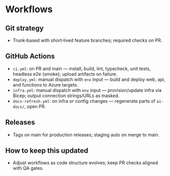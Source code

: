 # Workflows

## Git strategy
- Trunk‑based with short‑lived feature branches; required checks on PR.

## GitHub Actions
- `ci.yml`: on PR and main — install, build, lint, typecheck, unit tests, headless e2e (smoke); upload artifacts on failure.
- `deploy.yml`: manual dispatch with `env` input — build and deploy web, api, and functions to Azure targets.
- `infra.yml`: manual dispatch with `env` input — provision/update infra via Bicep; output connection strings/URLs as masked.
- `docs-refresh.yml`: on infra or config changes — regenerate parts of `ai-docs/`, open PR.

## Releases
- Tags on main for production releases; staging auto on merge to main.

## How to keep this updated
- Adjust workflows as code structure evolves; keep PR checks aligned with QA gates.
